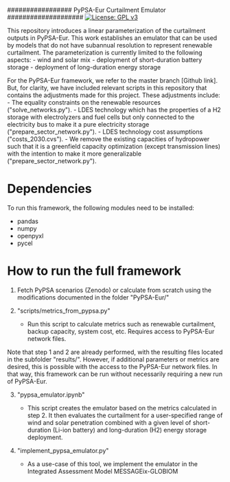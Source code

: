 
################# PyPSA-Eur Curtailment Emulator ####################
[![License: GPL v3](https://img.shields.io/badge/License-GPLv3-blue.svg)](https://www.gnu.org/licenses/gpl-3.0)

This repository introduces a linear parameterization of the curtailment outputs in PyPSA-Eur. This work establishes an emulator that can be used by models that do not have subannual resolution to represent renewable curtailment. The parameterization is currently limited to the following aspects:
    - wind and solar mix
    - deployment of short-duration battery storage
    - deployment of long-duration energy storage 

For the PyPSA-Eur framework, we refer to the master branch [Github link]. But, for clarity, we have included relevant scripts in this repository that contains the adjustments made for this project. These adjustments include:
    - The equality constraints on the renewable resources ("solve_networks.py").
    - LDES technology which has the properties of a H2 storage with electrolyzers and fuel cells but only connected to the electricity bus to make it a pure electricity storage ("prepare_sector_network.py").
    - LDES technology cost assumptions ("costs_2030.cvs").
    - We remove the existing capacities of hydropower such that it is a greenfield capacity optimization (except transmission lines) with the intention to make it more generalizable ("prepare_sector_network.py").

# Dependencies

To run this framework, the following modules need to be installed:
- pandas
- numpy
- openpyxl
- pycel

# How to run the full framework 

1. Fetch PyPSA scenarios (Zenodo) or calculate from scratch using the modifications documented in the folder "PyPSA-Eur/"

2. "scripts/metrics_from_pypsa.py"
    - Run this script to calculate metrics such as renewable curtailment, backup capacity, system cost, etc. Requires access to PyPSA-Eur network files.

Note that step 1 and 2 are already performed, with the resulting files located in the subfolder "results/". However, if additional parameters or metrics are desired, this is possible with the access to the PyPSA-Eur network files. In that way, this framework can be run without necessarily requiring a new run of PyPSA-Eur.

3. "pypsa_emulator.ipynb"
    - This script creates the emulator based on the metrics calculated in step 2. It then evaluates the curtailment for a user-specified range of wind and solar penetration combined with a given level of short-duration (Li-ion battery) and long-duration (H2) energy storage deployment. 

4. "implement_pypsa_emulator.py"
    - As a use-case of this tool, we implement the emulator in the Integrated Assessment Model MESSAGEix-GLOBIOM
